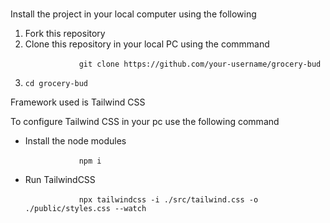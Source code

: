 # 
Install the project in your local computer using the following
<ol>
    <li>Fork this repository</li>
    <li>
        Clone this repository in your local PC using the commmand
        <br>
        <code>
            git clone https://github.com/your-username/grocery-bud
        </code>
    </li>
    <li>
        <code>cd grocery-bud</code>
    </li>
</ol>

Framework used is Tailwind CSS 

To configure Tailwind CSS in your pc use the following command
<br>
<ul>
    <li>
        Install the node modules
        <br>
        <code>
            npm i
        </code>
    </li>
    <li>
        Run TailwindCSS 
        <br>
        <code>
            npx tailwindcss -i ./src/tailwind.css -o ./public/styles.css --watch
        </code>
    </li>
</ul>